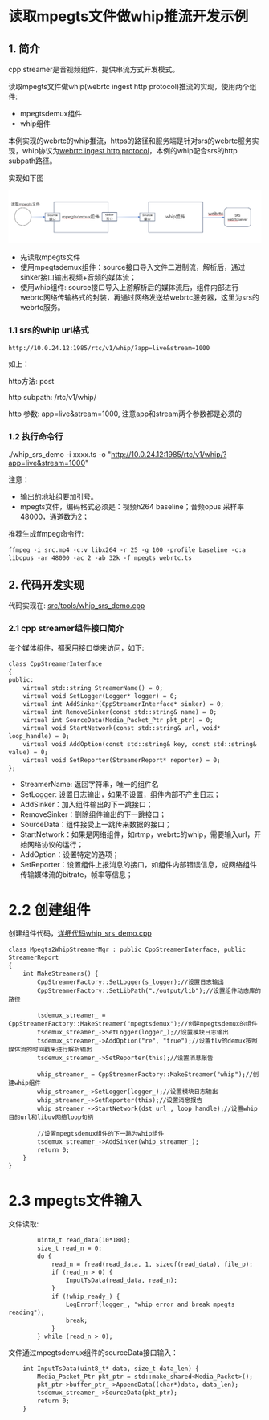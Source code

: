 # 读取mpegts文件做whip推流开发示例
## 1. 简介
cpp streamer是音视频组件，提供串流方式开发模式。

读取mpegts文件做whip(webrtc ingest http protocol)推流的实现，使用两个组件:
* mpegtsdemux组件
* whip组件

本例实现的webrtc的whip推流，https的路径和服务端是针对srs的webrtc服务实现，whip协议为[webrtc ingest http protocol](https://www.ietf.org/archive/id/draft-ietf-wish-whip-08.txt)，本例的whip配合srs的http subpath路径。

实现如下图

![cpp_stream exampe1](imgs/mpegts2whip_srs.png)

* 先读取mpegts文件
* 使用mpegtsdemux组件：source接口导入文件二进制流，解析后，通过sinker接口输出视频+音频的媒体流；
* 使用whip组件: source接口导入上游解析后的媒体流后，组件内部进行webrtc网络传输格式的封装，再通过网络发送给webrtc服务器，这里为srs的webrtc服务。

### 1.1 srs的whip url格式
```
http://10.0.24.12:1985/rtc/v1/whip/?app=live&stream=1000
```
如上：

http方法: post

http subpath: /rtc/v1/whip/

http 参数: app=live&stream=1000, 注意app和stream两个参数都是必须的

### 1.2 执行命令行

./whip_srs_demo -i xxxx.ts -o "http://10.0.24.12:1985/rtc/v1/whip/?app=live&stream=1000"

注意：
* 输出的地址组要加引号。
* mpegts文件，编码格式必须是：视频h264 baseline；音频opus 采样率48000，通道数为2；

推荐生成ffmpeg命令行: 
```
ffmpeg -i src.mp4 -c:v libx264 -r 25 -g 100 -profile baseline -c:a libopus -ar 48000 -ac 2 -ab 32k -f mpegts webrtc.ts
```

## 2. 代码开发实现
代码实现在: [src/tools/whip_srs_demo.cpp](../src/tools/whip_srs_demo.cpp)

### 2.1 cpp streamer组件接口简介
每个媒体组件，都采用接口类来访问，如下:
```
class CppStreamerInterface
{
public:
    virtual std::string StreamerName() = 0;
    virtual void SetLogger(Logger* logger) = 0;
    virtual int AddSinker(CppStreamerInterface* sinker) = 0;
    virtual int RemoveSinker(const std::string& name) = 0;
    virtual int SourceData(Media_Packet_Ptr pkt_ptr) = 0;
    virtual void StartNetwork(const std::string& url, void* loop_handle) = 0;
    virtual void AddOption(const std::string& key, const std::string& value) = 0;
    virtual void SetReporter(StreamerReport* reporter) = 0;
};
```
* StreamerName: 返回字符串，唯一的组件名
* SetLogger: 设置日志输出，如果不设置，组件内部不产生日志；
* AddSinker：加入组件输出的下一跳接口；
* RemoveSinker：删除组件输出的下一跳接口；
* SourceData：组件接受上一跳传来数据的接口；
* StartNetwork：如果是网络组件，如rtmp，webrtc的whip，需要输入url，开始网络协议的运行；
* AddOption：设置特定的选项；
* SetReporter：设置组件上报消息的接口，如组件内部错误信息，或网络组件传输媒体流的bitrate，帧率等信息；

# 2.2 创建组件
创建组件代码，[详细代码whip_srs_demo.cpp](../src/tools/whip_srs_demo.cpp)
```
class Mpegts2WhipStreamerMgr : public CppStreamerInterface, public StreamerReport
{
    int MakeStreamers() {
        CppStreamerFactory::SetLogger(s_logger);//设置日志输出
        CppStreamerFactory::SetLibPath("./output/lib");//设置组件动态库的路径

        tsdemux_streamer_ = CppStreamerFactory::MakeStreamer("mpegtsdemux");//创建mpegtsdemux的组件
        tsdemux_streamer_->SetLogger(logger_);//设置模块日志输出
        tsdemux_streamer_->AddOption("re", "true");//设置flv的demux按照媒体流的时间戳来进行解析输出
        tsdemux_streamer_->SetReporter(this);//设置消息报告
 
        whip_streamer_ = CppStreamerFactory::MakeStreamer("whip");//创建whip组件
        whip_streamer_->SetLogger(logger_);//设置模块日志输出
        whip_streamer_->SetReporter(this);//设置消息报告
        whip_streamer_->StartNetwork(dst_url_, loop_handle);//设置whip目的url和libuv网络loop句柄

        //设置mpegtsdemux组件的下一跳为whip组件
        tsdemux_streamer_->AddSinker(whip_streamer_);
        return 0;
    }
}
```

# 2.3 mpegts文件输入
文件读取:
```
        uint8_t read_data[10*188];
        size_t read_n = 0;
        do {
            read_n = fread(read_data, 1, sizeof(read_data), file_p);
            if (read_n > 0) {
                InputTsData(read_data, read_n);
            }
            if (!whip_ready_) {
                LogErrorf(logger_, "whip error and break mpegts reading");
                break;
            }
        } while (read_n > 0);
```
文件通过mpegtsdemux组件的sourceData接口输入：
```
    int InputTsData(uint8_t* data, size_t data_len) {
        Media_Packet_Ptr pkt_ptr = std::make_shared<Media_Packet>();
        pkt_ptr->buffer_ptr_->AppendData((char*)data, data_len);
        tsdemux_streamer_->SourceData(pkt_ptr);
        return 0;
    }
```

